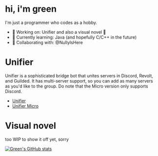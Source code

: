 # hi, i'm green
I'm just a programmer who codes as a hobby.

- 🔭 Working on: Unifier and also a visual novel 👀
- 🌱 Currently learning: Java (and hopefully C/C++ in the future)
- 🤝 Collaborating with: @NullyIsHere

# Unifier
Unifier is a sophisticated bridge bot that unites servers in Discord, Revolt, and Guilded. It has multi-server support, so you can add as many servers as you'd like to the group. Do note that the Micro version only supports Discord.

- [Unifier](https://github.com/UnifierHQ/unifier)
- [Unifier Micro](https://github.com/UnifierHQ/unifier-micro)

# Visual novel
too WIP to show it off yet, sorry

[![Green's GitHub stats](https://github-readme-stats.vercel.app/api?username=greeeen-dev&theme=apprentice)](https://github.com/anuraghazra/github-readme-stats)
